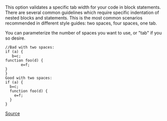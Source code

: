 This option validates a specific tab width for your code in block statements.
There are several common guidelines which require specific indentation of nested blocks and statements.
This is the most common scenarios recommended in different style guides: two spaces, four spaces, one tab.

You can parameterize the number of spaces you want to use, or "tab" if you so desire. 

```
//Bad with two spaces:
if (a) {
   b=c;
function foo(d) {
       e=f;
}
}
Good with two spaces:
if (a) {
  b=c;
  function foo(d) {
    e=f;
  }
}

```

[Source](http://eslint.org/docs/rules/indent)
